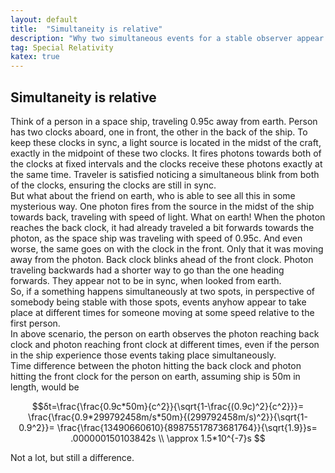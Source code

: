 ```yaml
---
layout: default
title:  "Simultaneity is relative"
description: "Why two simultaneous events for a stable observer appear to take place at different times for a moving observer"
tag: Special Relativity
katex: true
---
```


## Simultaneity is relative

Think of a person in a space ship, traveling 0.95c away from earth. Person has two clocks aboard, one in front, the other in the back of the ship. To keep these clocks in sync, a light source is located in the midst of the craft, exactly in the midpoint of these two clocks. It fires photons towards both of the clocks at fixed intervals and the clocks receive these photons exactly at the same time. Traveler is satisfied noticing a simultaneous blink from both of the clocks, ensuring the clocks are still in sync.  
But what about the friend on earth, who is able to see all this in some mysterious way. One photon fires from the source in the midst of the ship towards back, traveling with speed of light. What on earth! When the photon reaches the back clock, it had already traveled a bit forwards towards the photon, as the space ship was traveling with speed of 0.95c. And even worse, the same goes on with the clock in the front. Only that it was moving away from the photon. Back clock blinks ahead of the front clock. Photon traveling backwards had a shorter way to go than the one heading forwards. They appear not to be in sync, when looked from earth.  
So, if a something happens simultaneously at two spots, in perspective of somebody being stable with those spots, events anyhow
appear to take place at different times for someone moving at some speed relative to the first person.  
In above scenario, the person on earth observes the photon reaching back clock and photon reaching front clock at different times, even if the person in the ship experience those events taking place simultaneously.  
Time difference between the photon hitting the back clock and photon hitting the front clock for the person on earth, assuming ship is 50m in length, would be  

$$δt=\frac{\frac{0.9c*50m}{c^2}}{\sqrt{1-\frac{(0.9c)^2}{c^2}}}=
\frac{\frac{0.9*299792458m/s*50m}{(299792458m/s)^2}}{\sqrt{1-0.9^2}}=
\frac{\frac{13490660610}{89875517873681764}}{\sqrt{1.9}}s=
.000000150103842s \\
\approx 1.5*10^{-7}s
$$

Not a lot, but still a difference.











